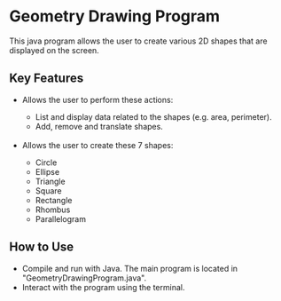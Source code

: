 <h1>Geometry Drawing Program</h1>
This java program allows the user to create various 2D shapes that are displayed on the screen.
<h2>Key Features</h2>
<ul>
<li>Allows the user to perform these actions:</li>
  <ul>
    <li>List and display data related to the shapes (e.g. area, perimeter).</li>
    <li>Add, remove and translate shapes.</li>
  </ul>
<br>
<li>Allows the user to create these 7 shapes:</li>
  <ul>
    <li>Circle</li>
    <li>Ellipse</li>
    <li>Triangle</li>
    <li>Square</li>
    <li>Rectangle</li>
    <li>Rhombus</li>
    <li>Parallelogram</li>
  </ul>
</ul>
<h2>How to Use</h2>
<ul>
<li>Compile and run with Java. The main program is located in "GeometryDrawingProgram.java".</li>
<li>Interact with the program using the terminal.</li>
</ul>
